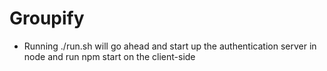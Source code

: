 # Groupify 
- Running ./run.sh will go ahead and start up the authentication server in node
  and run npm start on the client-side
